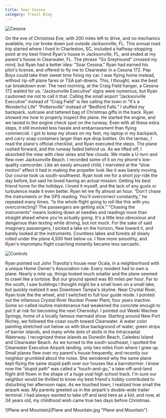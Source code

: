 ```yaml
---
title: Soar Cessna
category: Travel Blog
---
```


![Cessna](plane.jpg "Cessna")

On the eve of Christmas Eve, with 200 miles left to drive, and no mechanics available, my car broke down just outside Jacksonville, FL. This annual road trip started where I lived in Charleston, SC, included a halfway-stopping point at my best friend Ryan's house in Jacksonville, FL, and ended at my parent's house in Clearwater, FL. The phrase "Go Greyhound" crossed my mind, but Ryan had a better idea: "Soar Cessna." Ryan had earned his pilot's license, and offered to fly me to Clearwater in a Cessna 172. Pep Boys could take their sweet time fixing my car. I was flying home instead, without rip-off plane fares or TSA pat-downs. This, I thought, was the best car breakdown ever.
The next morning, at the Craig Field hanger, a Cessna 172 waited for us. “Jacksonville Executive” signs were numerous, but Ryan cautioned me not to call it that. Calling the small airport “Jacksonville Executive” instead of “Craig Field” is like calling the town in “It's a Wonderful Life” “Pottersville” instead of “Bedford Falls.” I stuffed my backpack, suitcase and tattered bag of Christmas gifts in the back. Ryan showed me how to properly inspect the plane. He started the engine, and we taxied to the engine check spot on the runway. Even with all these extra steps, it still involved less hassle and embarrassment than flying commercial. I got to keep my shoes on my feet, my laptop in my backpack, and carry soap containers larger than eye drop bottles. On the tarmac, I read the plane's official checklist, and Ryan executed the steps. The plane rushed forward, and the runway faded behind us. As we lifted off, I absorbed the view with clear skies and few clouds. We made a U-turn and flew over Jacksonville Beach. I recorded some of it on my phone's low-quality camcorder. Like an easily amused child, I marveled at the “slow motion” effect it had in making the propeller look like it was barely moving. Our course took us south-southwest. Ryan took me for a short joy-ride the day before, but said he loved having an actual mission: Getting his best friend home for the holidays. I loved it myself, and the lack of any gusts or turbulence made it even better.
Ryan let me fly almost an hour. “Don't chase the instruments or the GPS reading. You'll overcorrect constantly,” he repeated many times. “Is the whole flight going to roll like this with you overcorrecting? The passengers are getting sick.” "Chasing the instruments" means looking down at needles and readings more than straight ahead where you're actually going. It's a little less obnoxious and dangerous than texting while driving, but not much. For the sake of said imaginary passengers, I picked a lake on the horizon, flew toward it, and barely looked at the instruments. Countless lakes and forests all slowly rolled under the plane 4,500 feet below us. I flew more smoothly, and Ryan's impromptu flight coaching instantly became less sarcastic.

![Controls](control.jpg "Controls")

Ryan pointed out John Travolta's house near Ocala, in a neighborhood with a unique Home Owner's Association rule: Every resident had to own a plane. Nearly a mile up, things looked much smaller and the plane seemed to crawl like a tortoise. But our ground speed was 80 miles per hour. Far to the south, I saw buildings I thought might be a small town on a small lake, but quickly realized it was Downtown Tampa's skyline. Near Crystal River, Ryan took the the wheel, and I switched to full tour guide mode. I pointed out the infamous Crystal River Nuclear Power Plant, four years inactive. Some so-called routine maintenance had weakened the concrete enough to put it at risk for becoming the next Chernobyl. I pointed out Weeki Wachee Springs, home of a locally famous mermaid show. Starting around New Port Richey, we followed the coast south toward Clearwater. A water color painting stretched out below us with blue background of water, green strips of barrier islands, and many white dots of atolls in the Intracoastal Waterway. I recognized these islands as Dunedin Beach, Caledesi Island and Clearwater Beach.
As we turned to the south-southeast, I spotted the Clearwater Executive Airpark landing, only two miles from where I grew up. Small planes flew over my parent's house frequently, and recently our neighbor grumbled about the noise. She wondered why the same plane kept flying the same stupid path over our houses like a barnstormer. I knew now the “stupid path” was called a “touch-and-go,” a take-off-and-land flight drill flown in the shape of a huge oval high school track. I'm sure our neighbor would be thrilled to know my best friend's hobby contributed to disturbing her afternoon naps. As we touched town, I realized how small the airpark was. My parents greeted us in the airpark's double-wide trailer terminal. I had always wanted to take off and land here as a kid, and now, at 34 years old, my childhood wish came true two days before Christmas.

![Plane and Mountain](Plane and Mountain.jpg "Plane and Mountain")


